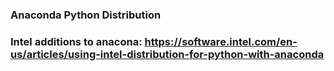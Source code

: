 ### Anaconda Python Distribution
### Intel additions to anacona: https://software.intel.com/en-us/articles/using-intel-distribution-for-python-with-anaconda

```


```

